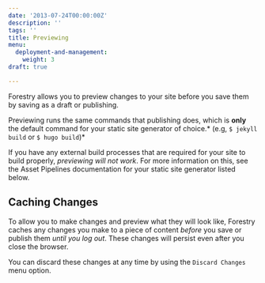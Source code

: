 ```yaml
---
date: '2013-07-24T00:00:00Z'
description: ''
tags: ''
title: Previewing
menu:
  deployment-and-management:
    weight: 3
draft: true

---
```

Forestry allows you to preview changes to your site before you save them by saving as a draft or publishing.

Previewing runs the same commands that publishing does, which is **only** the default command for your static site generator of choice.* (e.g, `$ jekyll build` or `$ hugo build`)*

If you have any external build processes that are required for your site to build properly, *previewing will not work*. For more information on this, see the Asset Pipelines documentation for your static site generator listed below.

## Caching Changes
To allow you to make changes and preview what they will look like, Forestry caches any changes you make to a piece of content *before* you save or publish them *until you log out*. These changes will persist even after you close the browser.

You can discard these changes at any time by using the `Discard Changes` menu option.